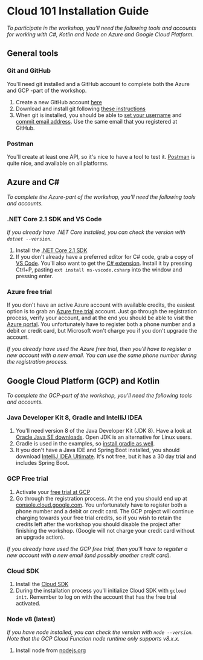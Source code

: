 Cloud 101 Installation Guide
============================
_To participate in the workshop, you'll need the following tools and accounts for working with C#, Kotlin and Node on Azure and Google Cloud Platform._

General tools
-------------

### Git and GitHub
You'll need git installed and a GitHub account to complete both the Azure and GCP -part of the workshop.

1. Create a new GitHub account [here](https://github.com/join)
2. Download and install git following [these instructions](https://git-scm.com/downloads)
3. When git is installed, you should be able to [set your username](https://help.github.com/articles/setting-your-username-in-git/) and [commit email address](https://help.github.com/articles/setting-your-commit-email-address-in-git/). Use the same email that you registered at GitHub.

### Postman
You'll create at least one API, so it's nice to have a tool to test it. [Postman](https://www.getpostman.com/apps) is quite nice, and available on all platforms.

Azure and C#
------------
_To complete the Azure-part of the workshop, you'll need the following tools and accounts._

### .NET Core 2.1 SDK and VS Code
_If you already have .NET Core installed, you can check the version with `dotnet --version`._

1. Install the [.NET Core 2.1 SDK](https://www.microsoft.com/net/download)
2. If you don't already have a preferred editor for C# code, grab a copy of [VS Code](https://code.visualstudio.com/). You'll also want to get the [C# extension](https://marketplace.visualstudio.com/items?itemName=ms-vscode.csharp). Install it by pressing Ctrl+P, pasting `ext install ms-vscode.csharp` into the window and pressing enter.


### Azure free trial
If you don't have an active Azure account with available credits, the easiest option is to grab an [Azure free trial](https://azure.microsoft.com/nb-no/free) account. Just go through the registration process, verify your account, and at the end you should be able to visit the [Azure portal](https://portal.azure.com). You unfortunately have to register both a phone number and a debit or credit card, but Microsoft won't charge you if you don't upgrade the account.

_If you already have used the Azure free trial, then you'll have to register a new account with a new email. You can use the same phone number during the registration process._


Google Cloud Platform (GCP) and Kotlin
--------------------------------------
_To complete the GCP-part of the workshop, you'll need the following tools and accounts._

### Java Developer Kit 8, Gradle and IntelliJ IDEA

1. You'll need version 8 of the Java Developer Kit (JDK 8). Have a look at [Oracle Java SE downloads](https://www.oracle.com/technetwork/java/javase/downloads/jdk8-downloads-2133151.html). Open JDK is an alternative for Linux users.
2. Gradle is used in the examples, so [install gradle as well](https://gradle.org/install/).
3. It you don't have a Java IDE and Spring Boot installed, you should download [IntelliJ IDEA Ultimate](https://www.jetbrains.com/idea/download/). It's not free, but it has a 30 day trial and includes Spring Boot.

### GCP Free trial

1. Activate your [free trial at GCP](https://console.cloud.google.com/freetrial)
2. Go through the registration process. At the end you should end up at [console.cloud.google.com](https://console.cloud.google.com/home/dashboard). You unfortunately have to register both a phone number and a debit or credit card. The GCP project will continue charging towards your free trial credits, so if you wish to retain the credits left after the workshop you should disable the project after finishing the workshop. (Google will not charge your credit card without an upgrade action).

_If you already have used the GCP free trial, then you'll have to register a new account with a new email (and possibly another credit card)._

### Cloud SDK

1. Install the [Cloud SDK](https://cloud.google.com/sdk/)
2. During the installation process you'll initialize Cloud SDK with `gcloud init`. Remember to log on with the account that has the free trial activated.

### Node v8 (latest)
_If you have node installed, you can check the version with `node --version`._
_Note that the GCP Cloud Function node runtime only supports v8.x.x._

1. Install node from [nodejs.org](https://nodejs.org/en/download/)
